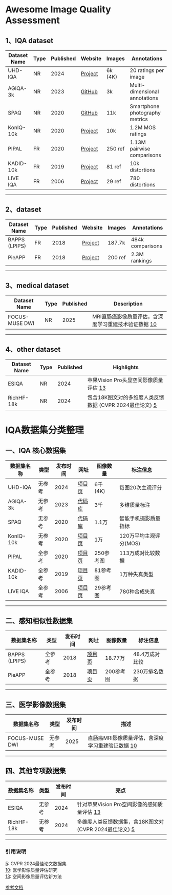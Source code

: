 # Awesome Image Quality Assessment 


## 1、IQA dataset
| Dataset Name       | Type | Published | Website                                                                 | Images       | Annotations                   |
|---------------------|------|-----------|-------------------------------------------------------------------------|--------------|-------------------------------|
| UHD-IQA            | NR   | 2024      | [Project](https://database.mmsp-kn.de/uhd-iqa-benchmark-database.html) | 6k (4K)      | 20 ratings per image          |
| AGIQA-3k           | NR   | 2023      | [GitHub](https://github.com/lcysyzxdxc/AGIQA-3k-Database)              | 3k           | Multi-dimensional annotations|
| SPAQ               | NR   | 2020      | [GitHub](https://github.com/h4nwei/SPAQ)                                | 11k          | Smartphone photography metrics|
| KonIQ-10k          | NR   | 2020      | [Project](http://database.mmsp-kn.de/koniq-10k-database.html)         | 10k          | 1.2M MOS ratings              |
| PIPAL              | FR   | 2020      | [Project](https://www.jasongt.com/projectpages/pipal.html)             | 250 ref      | 1.13M pairwise comparisons    |
| KADID-10k          | FR   | 2019      | [Project](http://database.mmsp-kn.de/kadid-10k-database.html)          | 81 ref       | 10k distortions               |
| LIVE IQA           | FR   | 2006      | [Project](https://live.ece.utexas.edu/research/Quality/subjective.htm)| 29 ref       | 780 distortions               |


---

## 2、dataset

| Dataset Name       | Type | Published | Website                                                                 | Images       | Annotations       |
|---------------------|------|-----------|-------------------------------------------------------------------------|--------------|-------------------|
| BAPPS (LPIPS)      | FR   | 2018      | [Project](https://richzhang.github.io/PerceptualSimilarity/)           | 187.7k       | 484k comparisons  |
| PieAPP             | FR   | 2018      | [Project](http://civc.ucsb.edu/graphics/Papers/CVPR2018_PieAPP/)       | 200 ref      | 2.3M rankings     |


---

## 3、medical dataset

| Dataset Name       | Type | Published | Description                                                                 |
|---------------------|------|-----------|-----------------------------------------------------------------------------|
| FOCUS-MUSE DWI     | NR   | 2025      | MRI直肠癌影像质量评估，含深度学习重建技术验证数据 [10](@ref)                     |


---

## 4、other dataset

| Dataset Name       | Type | Published | Highlights                                                                 |
|---------------------|------|-----------|-----------------------------------------------------------------------------|
| ESIQA              | NR   | 2024      | 苹果Vision Pro头显空间影像质量评估 [13](@ref)                                    |
| RichHF-18k         | NR   | 2024      | 包含18K图文对的多维度人类反馈数据 (CVPR 2024最佳论文) [5](@ref)                  |


# IQA数据集分类整理

## 一、IQA 核心数据集

| 数据集名称         | 类型 | 发布时间 | 网址                                                                   | 图像数量     | 标注信息                     |
|---------------------|------|----------|-------------------------------------------------------------------------|--------------|-----------------------------|
| UHD-IQA            | 无参考 | 2024    | [项目页](https://database.mmsp-kn.de/uhd-iqa-benchmark-database.html)  | 6千 (4K)     | 每图20次主观评分            |
| AGIQA-3k           | 无参考 | 2023    | [代码库](https://github.com/lcysyzxdxc/AGIQA-3k-Database)              | 3千          | 多维质量标注                |
| SPAQ               | 无参考 | 2020    | [代码库](https://github.com/h4nwei/SPAQ)                                | 1.1万        | 智能手机摄影质量指标        |
| KonIQ-10k          | 无参考 | 2020    | [项目页](http://database.mmsp-kn.de/koniq-3k-database.html)            | 1万          | 120万平均主观评分(MOS)      |
| PIPAL              | 全参考 | 2020    | [项目页](https://www.jasongt.com/projectpages/pipal.html)              | 250参考图    | 113万成对比较数据           |
| KADID-10k          | 全参考 | 2019    | [项目页](http://database.mmsp-kn.de/kadid-10k-database.html)           | 81参考图     | 1万种失真类型               |
| LIVE IQA           | 全参考 | 2006    | [项目页](https://live.ece.utexas.edu/research/Quality/subjective.htm)  | 29参考图     | 780种合成失真               |

---

## 二、感知相似性数据集


| 数据集名称         | 类型 | 发布时间 | 网址                                                                   | 图像数量     | 标注信息           |
|---------------------|------|----------|-------------------------------------------------------------------------|--------------|-------------------|
| BAPPS (LPIPS)      | 全参考 | 2018    | [项目页](https://richzhang.github.io/PerceptualSimilarity/)            | 18.77万      | 48.4万成对比较     |
| PieAPP             | 全参考 | 2018    | [项目页](http://civc.ucsb.edu/graphics/Papers/CVPR2018_PieAPP/)        | 200参考图    | 230万排名数据      |

---

## 三、医学影像数据集


| 数据集名称         | 类型 | 发布时间 | 描述                                                                       |
|---------------------|------|----------|-----------------------------------------------------------------------------|
| FOCUS-MUSE DWI     | 无参考 | 2025    | 直肠癌MRI影像质量评估，含深度学习重建验证数据 [10](@ref)                         |

---

## 四、其他专项数据集

| 数据集名称         | 类型 | 发布时间 | 亮点                                                                       |
|---------------------|------|----------|-----------------------------------------------------------------------------|
| ESIQA              | 无参考 | 2024    | 针对苹果Vision Pro空间影像的感知质量评估 [13](@ref)                              |
| RichHF-18k         | 无参考 | 2024    | 多维度人类反馈数据集，含18K图文对 (CVPR 2024最佳论文) [5](@ref)                 |

---

### 引用说明
[5](@ref): CVPR 2024最佳论文数据集  
[10](@ref): 医学影像质量评估研究  
[13](@ref): 空间影像质量评估新方法  

[参考文档](https://github.com/chaofengc/Awesome-Image-Quality-Assessment)



